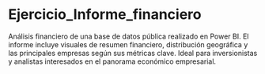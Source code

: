 # Ejercicio_Informe_financiero
Análisis financiero de una base de datos pública realizado en Power BI. El informe incluye visuales de resumen financiero, distribución geográfica y las principales empresas según sus métricas clave. Ideal para inversionistas y analistas interesados en el panorama económico empresarial.
